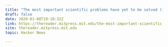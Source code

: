 ```yaml
---
title: "The most important scientific problems have yet to be solved (1897)"
draft: false
date: 2020-01-08T19:10:32Z
link: https://thereader.mitpress.mit.edu/the-most-important-scientific-problems-have-yet-to-be-solved/?utm_medium=RSS&utm_source=hune
site: thereader.mitpress.mit.edu
topic: Hacker News  

---
```

